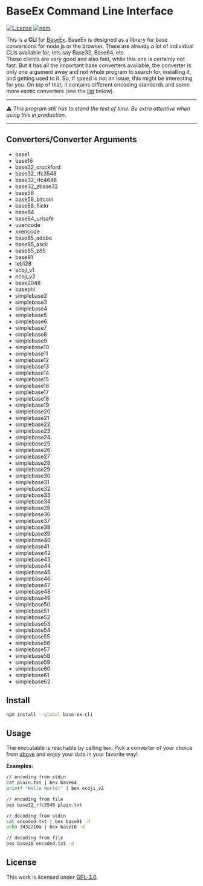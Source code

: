 # BaseEx Command Line Interface

[![License](https://img.shields.io/github/license/UmamiAppearance/BaseExCLI?color=009911&style=for-the-badge)](./LICENSE)
[![npm](https://img.shields.io/npm/v/base-ex-cli?color=%23009911&style=for-the-badge)](https://www.npmjs.com/package/base-ex-cli)

This is a **CLI** for [BaseEx](https://github.com/UmamiAppearance/BaseExJS). BaseEx is designed as a library for base conversions for node.js or the browser. There are already a lot of individual CLIs available for, lets say Base32, Base64, etc.  
Those clients are very good and also fast, while this one is certainly not fast. But it has all the important base converters available, the converter is only one argument away and not whole program to search for, installing it, and getting used to it. So, if speed is not an issue, this might be interesting for you. On top of that, it contains different encoding standards and some more exotic converters (see the [list](#convertersconverter-arguments) below). 

___
:warning: _This program still has to stand the test of time. Be extra attentive when using this in production._
___

## Converters/Converter Arguments
* base1
* base16
* base32_crockford
* base32_rfc3548
* base32_rfc4648
* base32_zbase32
* base58
* base58_bitcoin
* base58_flickr
* base64
* base64_urlsafe
* uuencode
* xxencode
* base85_adobe
* base85_ascii
* base85_z85
* base91
* leb128
* ecoji_v1
* ecoji_v2
* base2048
* basephi
* simplebase2
* simplebase3
* simplebase4
* simplebase5
* simplebase6
* simplebase7
* simplebase8
* simplebase9
* simplebase10
* simplebase11
* simplebase12
* simplebase13
* simplebase14
* simplebase15
* simplebase16
* simplebase17
* simplebase18
* simplebase19
* simplebase20
* simplebase21
* simplebase22
* simplebase23
* simplebase24
* simplebase25
* simplebase26
* simplebase27
* simplebase28
* simplebase29
* simplebase30
* simplebase31
* simplebase32
* simplebase33
* simplebase34
* simplebase35
* simplebase36
* simplebase37
* simplebase38
* simplebase39
* simplebase40
* simplebase41
* simplebase42
* simplebase43
* simplebase44
* simplebase45
* simplebase46
* simplebase47
* simplebase48
* simplebase49
* simplebase50
* simplebase51
* simplebase52
* simplebase53
* simplebase54
* simplebase55
* simplebase56
* simplebase57
* simplebase58
* simplebase59
* simplebase60
* simplebase61
* simplebase62


## Install
```sh
npm install --global base-ex-cli
```

## Usage
The executable is reachable by calling ``bex``. Pick a converter of your choice from [above](#convertersconverter-arguments) and enjoy your data in your favorite way!  
  
**Examples:**
```sh
// encoding from stdin
cat plain.txt | bex base64
printf "Hello World!" | bex ecoji_v2

// encoding from file
bex base32_rfc3548 plain.txt

// decoding from stdin
cat encoded.txt | bex base91 -d
echo 3432210a | bex base16 -d

// decoding from file
bex base16 encoded.txt -d
```

## License
This work is licensed under [GPL-3.0](https://opensource.org/licenses/GPL-3.0).

